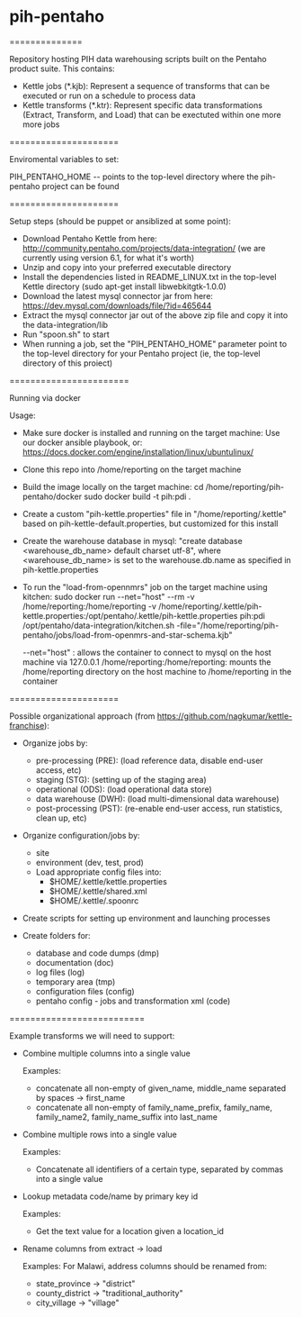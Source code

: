 # pih-pentaho
==============

Repository hosting PIH data warehousing scripts built on the Pentaho product suite.  This contains:

* Kettle jobs (*.kjb):  Represent a sequence of transforms that can be executed or run on a schedule to process data
* Kettle transforms (*.ktr):  Represent specific data transformations (Extract, Transform, and Load) that can be exectuted within one more more jobs

=====================

Enviromental variables to set:

PIH_PENTAHO_HOME  -- points to the top-level directory where the pih-pentaho project can be found

=====================

Setup steps (should be puppet or ansiblized at some point):

* Download Pentaho Kettle from here: http://community.pentaho.com/projects/data-integration/  (we are currently using version 6.1, for what it's worth)
* Unzip and copy into your preferred executable directory
* Install the dependencies listed in README_LINUX.txt in the top-level Kettle directory (sudo apt-get install libwebkitgtk-1.0.0)
* Download the latest mysql connector jar from here: https://dev.mysql.com/downloads/file/?id=465644
* Extract the mysql connector jar out of the above zip file and copy it into the data-integration/lib
* Run "spoon.sh" to start
* When running a job, set the "PIH_PENTAHO_HOME" parameter point to the top-level directory for your Pentaho project (ie, the top-level directory of this proiect)

=======================

Running via docker


Usage:

* Make sure docker is installed and running on the target machine:
    Use our docker ansible playbook, or:
    https://docs.docker.com/engine/installation/linux/ubuntulinux/
    
* Clone this repo into /home/reporting on the target machine

* Build the image locally on the target machine:
    cd /home/reporting/pih-pentaho/docker
    sudo docker build -t pih:pdi .
    
* Create a custom "pih-kettle.properties" file in "/home/reporting/.kettle" based on pih-kettle-default.properties, but customized for this install

* Create the warehouse database in mysql: "create database <warehouse_db_name> default charset utf-8", where <warehouse_db_name> is set to the warehouse.db.name as specified in pih-kettle.properties
    
* To run the "load-from-opennmrs" job on the target machine using kitchen:
    sudo docker run --net="host" --rm -v /home/reporting:/home/reporting -v /home/reporting/.kettle/pih-kettle.properties:/opt/pentaho/.kettle/pih-kettle.properties pih:pdi /opt/pentaho/data-integration/kitchen.sh -file="/home/reporting/pih-pentaho/jobs/load-from-openmrs-and-star-schema.kjb"

    --net="host" : allows the container to connect to mysql on the host machine via 127.0.0.1
     /home/reporting:/home/reporting: mounts the /home/reporting directory on the host machine to /home/reporting in the container


=====================

Possible organizational approach (from https://github.com/nagkumar/kettle-franchise):


* Organize jobs by:
  * pre-processing (PRE): (load reference data, disable end-user access, etc)
  * staging (STG):  (setting up of the staging area)
  * operational (ODS):  (load operational data store)
  * data warehouse (DWH):  (load multi-dimensional data warehouse)
  * post-processing (PST):  (re-enable end-user access, run statistics, clean up, etc)

* Organize configuration/jobs by:
  * site
  * environment (dev, test, prod)
  * Load appropriate config files into:
    * $HOME/.kettle/kettle.properties
    * $HOME/.kettle/shared.xml
    * $HOME/.kettle/.spoonrc
  
* Create scripts for setting up environment and launching processes

* Create folders for:
  * database and code dumps (dmp)
  * documentation (doc)
  * log files (log)
  * temporary area (tmp)
  * configuration files (config)
  * pentaho config - jobs and transformation xml (code)
 

==========================

Example transforms we will need to support:

* Combine multiple columns into a single value

  Examples:
     - concatenate all non-empty of given_name, middle_name separated by spaces -> first_name
     - concatenate all non-empty of family_name_prefix, family_name, family_name2, family_name_suffix into last_name

* Combine multiple rows into a single value

  Examples:
     - Concatenate all identifiers of a certain type, separated by commas into a single value

* Lookup metadata code/name by primary key id

  Examples:
     - Get the text value for a location given a location_id

* Rename columns from extract -> load

  Examples: For Malawi, address columns should be renamed from:
     - state_province -> "district"
     - county_district -> "traditional_authority"
     - city_village -> "village"

